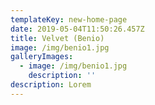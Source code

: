 ```yaml
---
templateKey: new-home-page
date: 2019-05-04T11:50:26.457Z
title: Velvet (Benio)
image: /img/benio1.jpg
galleryImages:
  - image: /img/benio1.jpg
    description: ''
description: Lorem
---
```


